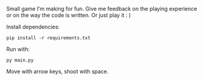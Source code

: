 Small game I'm making for fun. Give me feedback on the playing experience or on the way the code is written. Or just play it : )

Install dependencies:
```
pip install -r requirements.txt
```
Run with:
```
py main.py
```

Move with arrow keys, shoot with space.